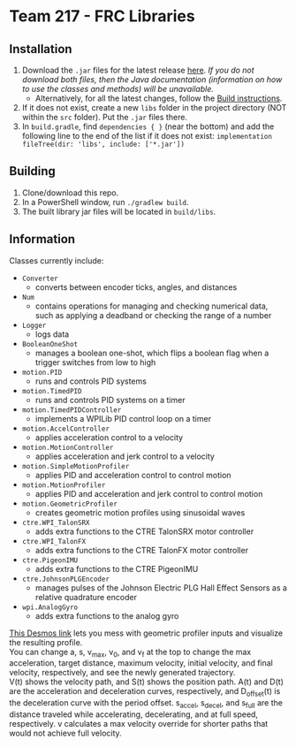# Team 217 - FRC Libraries

## Installation

1) Download the `.jar` files for the latest release [here](https://github.com/Team217/FRC-217-Libraries/releases/latest/). *If you do not download both files, then the Java documentation (information on how to use the classes and methods) will be unavailable.*
    - Alternatively, for all the latest changes, follow the [Build instructions](https://github.com/Team217/FRC-217-Libraries#building).
2) If it does not exist, create a new `libs` folder in the project directory (NOT within the `src` folder). Put the `.jar` files there.
3) In `build.gradle`, find `dependencies { }` (near the bottom) and add the following line to the end of the list if it does not exist: `implementation fileTree(dir: 'libs', include: ['*.jar'])`

## Building

1) Clone/download this repo.
2) In a PowerShell window, run `./gradlew build`.
3) The built library jar files will be located in `build/libs`.

## Information

Classes currently include:

- `Converter`
  - converts between encoder ticks, angles, and distances
- `Num`
  - contains operations for managing and checking numerical data, such as applying a deadband or checking the range of a number
- `Logger`
  - logs data
- `BooleanOneShot`
  - manages a boolean one-shot, which flips a boolean flag when a trigger switches from low to high
- `motion.PID`
  - runs and controls PID systems
- `motion.TimedPID`
  - runs and controls PID systems on a timer
- `motion.TimedPIDController`
  - implements a WPILib PID control loop on a timer
- `motion.AccelController`
  - applies acceleration control to a velocity
- `motion.MotionController`
  - applies acceleration and jerk control to a velocity
- `motion.SimpleMotionProfiler`
  - applies PID and acceleration control to control motion
- `motion.MotionProfiler`
  - applies PID and acceleration and jerk control to control motion
- `motion.GeometricProfiler`
  - creates geometric motion profiles using sinusoidal waves
- `ctre.WPI_TalonSRX`
  - adds extra functions to the CTRE TalonSRX motor controller
- `ctre.WPI_TalonFX`
  - adds extra functions to the CTRE TalonFX motor controller
- `ctre.PigeonIMU`
  - adds extra functions to the CTRE PigeonIMU
- `ctre.JohnsonPLGEncoder`
  - manages pulses of the Johnson Electric PLG Hall Effect Sensors as a relative quadrature encoder
- `wpi.AnalogGyro`
  - adds extra functions to the analog gyro

[This Desmos link](https://www.desmos.com/calculator/qqevqwzzzu) lets you mess with geometric profiler inputs and visualize the resulting profile.  
You can change a, s, v<sub>max</sub>, v<sub>0</sub>, and v<sub>f</sub> at the top to change the max acceleration, target distance, maximum velocity, initial velocity, and final velocity, respectively, and see the newly generated trajectory.  
V(t) shows the velocity path, and S(t) shows the position path. A(t) and D(t) are the acceleration and deceleration curves, respectively, and D<sub>offset</sub>(t) is the deceleration curve with the period offset. s<sub>accel</sub>, s<sub>decel</sub>, and s<sub>full</sub> are the distance traveled while accelerating, decelerating, and at full speed, respectively. v calculates a max velocity override for shorter paths that would not achieve full velocity.
